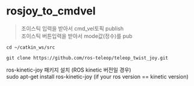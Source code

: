 # rosjoy_to_cmdvel

> 조이스틱 입력을 받아서 cmd_vel토픽 publish   
> 조이스틱 버튼입력을 받아서 mode값(정수)를 pub   

	cd ~/catkin_ws/src

	git clone https://github.com/ros-teleop/teleop_twist_joy.git

ros-kinetic-joy 패키지 설치 (ROS kinetic 버전일 경우)       
	sudo apt-get install ros-kinetic-joy (if your ros version == kinetic version)

